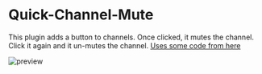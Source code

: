 # Quick-Channel-Mute

This plugin adds a button to channels. Once clicked, it mutes the channel. Click it again and it un-mutes the channel.
[Uses some code from here](https://github.com/Juby210/custom-mute)

![preview](https://i.adiscorduser.com/KmDOUc5.gif)